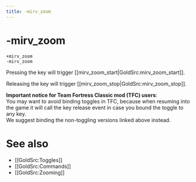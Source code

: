 ```yaml
---
title: -mirv_zoom
---
```


# -mirv_zoom

```
+mirv_zoom
-mirv_zoom
```

Pressing the key will trigger [[mirv_zoom_start|GoldSrc:mirv_zoom_start]].

Releasing the key will trigger [[mirv_zoom_stop|GoldSrc:mirv_zoom_stop]].


**Important notice for Team Fortress Classic mod (TFC) users**:<br />
You may want to avoid binding toggles in TFC, because when resuming into the game
it will call the key release event in case you bound the toggle to any key.<br />
We suggest binding the non-toggling versions linked above instead.

# See also

* [[GoldSrc:Toggles]]
* [[GoldSrc:Commands]]
* [[GoldSrc:Zooming]]